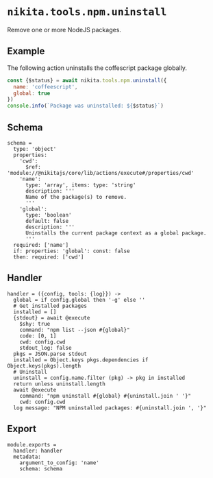
# `nikita.tools.npm.uninstall`

Remove one or more NodeJS packages.

## Example

The following action uninstalls the coffescript package globally.

```js
const {$status} = await nikita.tools.npm.uninstall({
  name: 'coffeescript',
  global: true
})
console.info(`Package was uninstalled: ${$status}`)
```

## Schema

    schema =
      type: 'object'
      properties:
        'cwd':
          $ref: 'module://@nikitajs/core/lib/actions/execute#/properties/cwd'
        'name':
          type: 'array', items: type: 'string'
          description: '''
          Name of the package(s) to remove.
          '''
        'global':
          type: 'boolean'
          default: false
          description: '''
          Uninstalls the current package context as a global package.
          '''
      required: ['name']
      if: properties: 'global': const: false
      then: required: ['cwd']

## Handler

    handler = ({config, tools: {log}}) ->
      global = if config.global then '-g' else ''
      # Get installed packages
      installed = []
      {stdout} = await @execute
        $shy: true
        command: "npm list --json #{global}"
        code: [0, 1]
        cwd: config.cwd
        stdout_log: false
      pkgs = JSON.parse stdout
      installed = Object.keys pkgs.dependencies if Object.keys(pkgs).length
      # Uninstall
      uninstall = config.name.filter (pkg) -> pkg in installed
      return unless uninstall.length
      await @execute
        command: "npm uninstall #{global} #{uninstall.join ' '}"
        cwd: config.cwd
      log message: "NPM uninstalled packages: #{uninstall.join ', '}"

## Export

    module.exports =
      handler: handler
      metadata:
        argument_to_config: 'name'
        schema: schema
